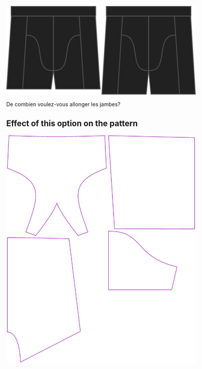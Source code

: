![L'option bonus longueur jambe pour Bruce](./legbonus.svg)

De combien voulez-vous allonger les jambes?


## Effect of this option on the pattern
![This image shows the effect of this option by superimposing several variants that have a different value for this option](bruce_legbonus_sample.svg "Effect of this option on the pattern")